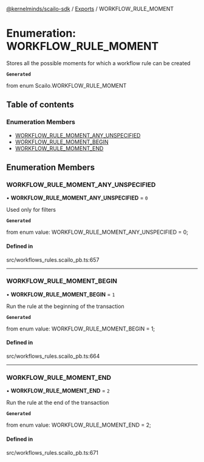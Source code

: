 [@kernelminds/scailo-sdk](../README.md) / [Exports](../modules.md) / WORKFLOW\_RULE\_MOMENT

# Enumeration: WORKFLOW\_RULE\_MOMENT

Stores all the possible moments for which a workflow rule can be created

**`Generated`**

from enum Scailo.WORKFLOW_RULE_MOMENT

## Table of contents

### Enumeration Members

- [WORKFLOW\_RULE\_MOMENT\_ANY\_UNSPECIFIED](WORKFLOW_RULE_MOMENT.md#workflow_rule_moment_any_unspecified)
- [WORKFLOW\_RULE\_MOMENT\_BEGIN](WORKFLOW_RULE_MOMENT.md#workflow_rule_moment_begin)
- [WORKFLOW\_RULE\_MOMENT\_END](WORKFLOW_RULE_MOMENT.md#workflow_rule_moment_end)

## Enumeration Members

### WORKFLOW\_RULE\_MOMENT\_ANY\_UNSPECIFIED

• **WORKFLOW\_RULE\_MOMENT\_ANY\_UNSPECIFIED** = ``0``

Used only for filters

**`Generated`**

from enum value: WORKFLOW_RULE_MOMENT_ANY_UNSPECIFIED = 0;

#### Defined in

src/workflows_rules.scailo_pb.ts:657

___

### WORKFLOW\_RULE\_MOMENT\_BEGIN

• **WORKFLOW\_RULE\_MOMENT\_BEGIN** = ``1``

Run the rule at the beginning of the transaction

**`Generated`**

from enum value: WORKFLOW_RULE_MOMENT_BEGIN = 1;

#### Defined in

src/workflows_rules.scailo_pb.ts:664

___

### WORKFLOW\_RULE\_MOMENT\_END

• **WORKFLOW\_RULE\_MOMENT\_END** = ``2``

Run the rule at the end of the transaction

**`Generated`**

from enum value: WORKFLOW_RULE_MOMENT_END = 2;

#### Defined in

src/workflows_rules.scailo_pb.ts:671
